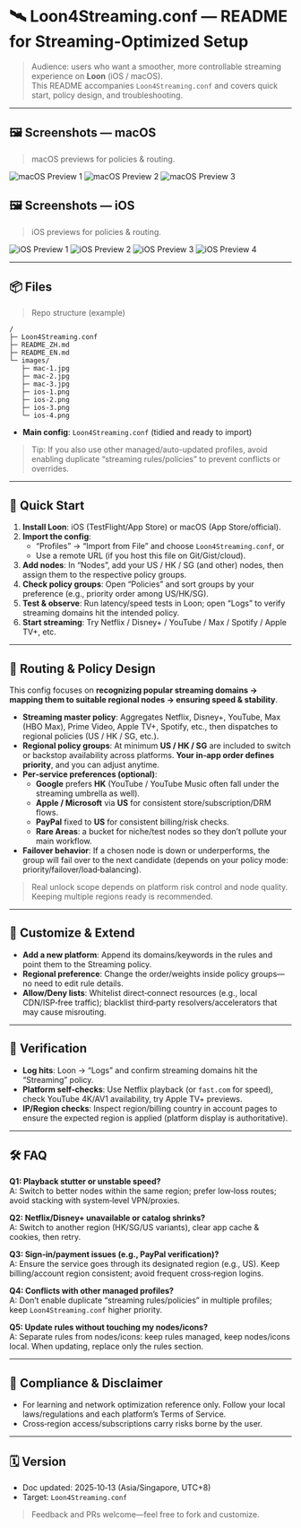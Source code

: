 # 🛰️ Loon4Streaming.conf — README for Streaming-Optimized Setup

> Audience: users who want a smoother, more controllable streaming experience on **Loon** (iOS / macOS).  
> This README accompanies `Loon4Streaming.conf` and covers quick start, policy design, and troubleshooting.

---

## 🖼️ Screenshots — macOS
> macOS previews for policies & routing.

![macOS Preview 1](images/mac-1.jpg)
![macOS Preview 2](images/mac-2.jpg)
![macOS Preview 3](images/mac-3.jpg)


## 🖼️ Screenshots — iOS
> iOS previews for policies & routing.

![iOS Preview 1](images/ios-1.png)
![iOS Preview 2](images/ios-2.png)
![iOS Preview 3](images/ios-3.png)
![iOS Preview 4](images/ios-4.png)

---

## 📦 Files

> Repo structure (example)
```
/
├─ Loon4Streaming.conf
├─ README_ZH.md
├─ README_EN.md
└─ images/
   ├─ mac-1.jpg
   ├─ mac-2.jpg
   ├─ mac-3.jpg
   ├─ ios-1.png
   ├─ ios-2.png
   ├─ ios-3.png
   └─ ios-4.png
```

- **Main config**: `Loon4Streaming.conf` (tidied and ready to import)

> Tip: If you also use other managed/auto-updated profiles, avoid enabling duplicate “streaming rules/policies” to prevent conflicts or overrides.

---

## 🚀 Quick Start
1. **Install Loon**: iOS (TestFlight/App Store) or macOS (App Store/official).  
2. **Import the config**:  
   - “Profiles” → “Import from File” and choose `Loon4Streaming.conf`, or  
   - Use a remote URL (if you host this file on Git/Gist/cloud).
3. **Add nodes**: In “Nodes”, add your US / HK / SG (and other) nodes, then assign them to the respective policy groups.
4. **Check policy groups**: Open “Policies” and sort groups by your preference (e.g., priority order among US/HK/SG).
5. **Test & observe**: Run latency/speed tests in Loon; open “Logs” to verify streaming domains hit the intended policy.
6. **Start streaming**: Try Netflix / Disney+ / YouTube / Max / Spotify / Apple TV+, etc.

---

## 🧠 Routing & Policy Design
This config focuses on **recognizing popular streaming domains → mapping them to suitable regional nodes → ensuring speed & stability**.

- **Streaming master policy**: Aggregates Netflix, Disney+, YouTube, Max (HBO Max), Prime Video, Apple TV+, Spotify, etc., then dispatches to regional policies (US / HK / SG, etc.).
- **Regional policy groups**: At minimum **US / HK / SG** are included to switch or backstop availability across platforms. **Your in‑app order defines priority**, and you can adjust anytime.
- **Per‑service preferences (optional)**:  
  - **Google** prefers **HK** (YouTube / YouTube Music often fall under the streaming umbrella as well).  
  - **Apple / Microsoft** via **US** for consistent store/subscription/DRM flows.  
  - **PayPal** fixed to **US** for consistent billing/risk checks.  
  - **Rare Areas**: a bucket for niche/test nodes so they don’t pollute your main workflow.
- **Failover behavior**: If a chosen node is down or underperforms, the group will fail over to the next candidate (depends on your policy mode: priority/failover/load‑balancing).

> Real unlock scope depends on platform risk control and node quality. Keeping multiple regions ready is recommended.

---

## 🧩 Customize & Extend
- **Add a new platform**: Append its domains/keywords in the rules and point them to the Streaming policy.
- **Regional preference**: Change the order/weights inside policy groups—no need to edit rule details.
- **Allow/Deny lists**: Whitelist direct‑connect resources (e.g., local CDN/ISP‑free traffic); blacklist third‑party resolvers/accelerators that may cause misrouting.

---

## 🧪 Verification
- **Log hits**: Loon → “Logs” and confirm streaming domains hit the “Streaming” policy.  
- **Platform self‑checks**: Use Netflix playback (or `fast.com` for speed), check YouTube 4K/AV1 availability, try Apple TV+ previews.  
- **IP/Region checks**: Inspect region/billing country in account pages to ensure the expected region is applied (platform display is authoritative).

---

## 🛠️ FAQ
**Q1: Playback stutter or unstable speed?**  
A: Switch to better nodes within the same region; prefer low‑loss routes; avoid stacking with system‑level VPN/proxies.

**Q2: Netflix/Disney+ unavailable or catalog shrinks?**  
A: Switch to another region (HK/SG/US variants), clear app cache & cookies, then retry.

**Q3: Sign‑in/payment issues (e.g., PayPal verification)?**  
A: Ensure the service goes through its designated region (e.g., US). Keep billing/account region consistent; avoid frequent cross‑region logins.

**Q4: Conflicts with other managed profiles?**  
A: Don’t enable duplicate “streaming rules/policies” in multiple profiles; keep `Loon4Streaming.conf` higher priority.

**Q5: Update rules without touching my nodes/icons?**  
A: Separate rules from nodes/icons: keep rules managed, keep nodes/icons local. When updating, replace only the rules section.

---

## 🔐 Compliance & Disclaimer
- For learning and network optimization reference only. Follow your local laws/regulations and each platform’s Terms of Service.  
- Cross‑region access/subscriptions carry risks borne by the user.

---

## 🗓️ Version
- Doc updated: 2025‑10‑13 (Asia/Singapore, UTC+8)  
- Target: `Loon4Streaming.conf`

> Feedback and PRs welcome—feel free to fork and customize.

